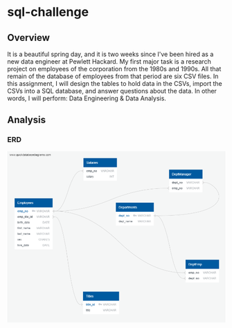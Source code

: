 # sql-challenge

## Overview
It is a beautiful spring day, and it is two weeks since I've been hired as a new data engineer at Pewlett Hackard. My first major task is a research project on employees of the corporation from the 1980s and 1990s. All that remain of the database of employees from that period are six CSV files.
In this assignment, I will design the tables to hold data in the CSVs, import the CSVs into a SQL database, and answer questions about the data. In other words, I will perform: Data Engineering & Data Analysis.

## Analysis
### ERD
![alt text](https://github.com/ramses93/sql-challenge/blob/main/EmployeeSQL/QuickDBD-export.png?raw=true)


